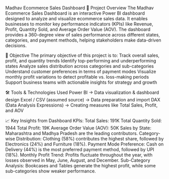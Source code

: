 Madhav Ecommerce Sales Dashboard
📌 Project Overview
The Madhav Ecommerce Sales Dashboard is an interactive Power BI dashboard designed to analyze and visualize ecommerce sales data.
It enables businesses to monitor key performance indicators (KPIs) like Revenue, Profit, Quantity Sold, and Average Order Value (AOV). 
The dashboard provides a 360-degree view of sales performance across different states, categories, and payment methods, helping stakeholders make data-driven decisions.

🎯 Objective
The primary objective of this project is to:
Track overall sales, profit, and quantity trends
Identify top-performing and underperforming states
Analyze sales distribution across categories and sub-categories
Understand customer preferences in terms of payment modes
Visualize monthly profit variations to detect profitable vs. loss-making periods
Support business teams with actionable insights for strategy and growth

🛠 Tools & Technologies Used
Power BI → Data visualization & dashboard design
Excel / CSV (assumed source) → Data preparation and import
DAX (Data Analysis Expressions) → Creating measures like Total Sales, Profit, and AOV

📈 Key Insights from Dashboard
KPIs:
Total Sales: 191K
Total Quantity Sold: 1944
Total Profit: 19K
Average Order Value (AOV): 50K
Sales by State:
Maharashtra and Madhya Pradesh are the leading contributors.
Category-wise Distribution:
Clothing (58%) contributes the highest share, followed by Electronics (24%) and Furniture (18%).
Payment Mode Preference:
Cash on Delivery (44%) is the most preferred payment method, followed by UPI (18%).
Monthly Profit Trend:
Profits fluctuate throughout the year, with losses observed in May, June, August, and December.
Sub-Category Analysis:
Bookcases and Tables generate the highest profit, while some sub-categories show weaker performance.
